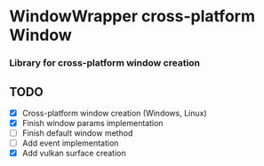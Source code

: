 # WindowWrapper cross-platform Window

### Library for cross-platform window creation

## TODO

- [X] Cross-platform window creation (Windows, Linux)
- [X] Finish window params implementation 
- [ ] Finish default window method
- [ ] Add event implementation
- [X] Add vulkan surface creation